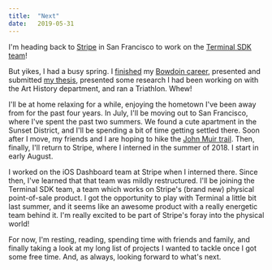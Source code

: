 ```yaml
---
title:  "Next"
date:   2019-05-31
---
```


I'm heading back to [Stripe](https://stripe.com) in San Francisco to work on the [Terminal SDK team](https://stripe.com/terminal)!

But yikes, I had a busy spring. I [finished](https://www.instagram.com/p/ByGV9FMANnw/) my [Bowdoin career](/classes), presented and submitted [my thesis](/blog/2019/bowdoin-article), presented some research I had been working on with the Art History department, and ran a Triathlon. Whew!

I'll be at home relaxing for a while, enjoying the hometown I've been away from for the past four years. In July, I'll be moving out to San Francisco, where I've spent the past two summers. We found a cute apartment in the Sunset District, and I'll be spending a bit of time getting settled there. Soon after I move, my friends and I are hoping to hike the [John Muir trail](http://johnmuirtrail.org/). Then, finally, I'll return to Stripe, where I interned in the summer of 2018. I start in early August.

<!--more-->

I worked on the iOS Dashboard team at Stripe when I interned there. Since then, I've learned that that team was mildly restructured. I'll be joining the Terminal SDK team, a team which works on Stripe's (brand new) physical point-of-sale product. I got the opportunity to play with Terminal a little bit last summer, and it seems like an awesome product with a really energetic team behind it. I'm really excited to be part of Stripe's foray into the physical world!

For now, I'm resting, reading, spending time with friends and family, and finally taking a look at my long list of projects I wanted to tackle once I got some free time. And, as always, looking forward to what's next.